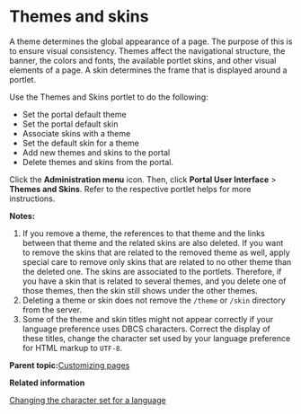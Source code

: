 # Themes and skins

A theme determines the global appearance of a page. The purpose of this is to ensure visual consistency. Themes affect the navigational structure, the banner, the colors and fonts, the available portlet skins, and other visual elements of a page. A skin determines the frame that is displayed around a portlet.

Use the Themes and Skins portlet to do the following:

-   Set the portal default theme
-   Set the portal default skin
-   Associate skins with a theme
-   Set the default skin for a theme
-   Add new themes and skins to the portal
-   Delete themes and skins from the portal.

Click the **Administration menu** icon. Then, click **Portal User Interface** \> **Themes and Skins**. Refer to the respective portlet helps for more instructions.

**Notes:**

1.  If you remove a theme, the references to that theme and the links between that theme and the related skins are also deleted. If you want to remove the skins that are related to the removed theme as well, apply special care to remove only skins that are related to no other theme than the deleted one. The skins are associated to the portlets. Therefore, if you have a skin that is related to several themes, and you delete one of those themes, then the skin still shows under the other themes.
2.  Deleting a theme or skin does not remove the `/theme` or `/skin` directory from the server.
3.  Some of the theme and skin titles might not appear correctly if your language preference uses DBCS characters. Correct the display of these titles, change the character set used by your language preference for HTML markup to `UTF-8`.

**Parent topic:**[Customizing pages](../admin-system/admcustom.md)

**Related information**  


[Changing the character set for a language](../admin-system/adchgchar.md)

